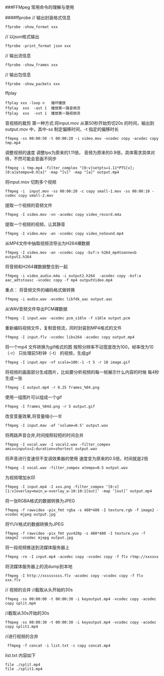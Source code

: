 
###FFMpeg 常用命令的理解与使用

####ffprobe
// 输出封装格式信息
	
	ffprobe -show_format xxx
// 以json格式输出

	ffprobe -print_format json xxx
// 输出流信息

	ffprobe -show_frames xxx
// 输出包信息

	ffprobe -show_packets xxx

ffplay
	
	ffplay xxx -loop n   循环播放
	ffplay  xxx  -ast 1  播放第一路音频流
	ffplay  xxx  -vst 1  播放第一路视频流

音视频的裁剪
第一种方式:将input.mov 从第50秒开始剪切20s 的时间，输出到output.mov 中，其中-ss 制定偏移时间，-t 指定的偏移时长

	ffmpeg -ss 00:00:50 -t 00:00:20 -i video.mov -vcodec copy -acodec copy 	tmp.mp4


调整视频的速度
调整tps为原来的1.11倍， 音频为原来的0.9倍，具体需求具体对待，不然可能会音画不同步

	ffmpeg -i tmp.mp4 -filter_complex "[0:v]setpts=1.11*PTS[v];[0:a]atempo=0.9[a]" -map "[v]" -map "[a]" output.mp4 


将input.mov 切割多个视频

	ffmpeg -i  input.mov -ss 00:00:20 -c copy small-1.mov -ss 00:00:10 -codec copy small-2.mov


提取一个视频的音频文件
	
	ffmpeg -I video.mov -vn -acodec copy video_record.m4a

提取一个视频的视频，让其静音
	
	ffmpeg -I video.mov -an -vcodec copy video_noSound.mp4

从MP4文件中抽取视频流导出为H264裸数据
	
	ffmpeg -I video.mov -an -vcodec copy -bsf:v h264_mp4toannexb output2.h264

将音频和H264裸数据整合到一起
	
	ffmpeg -i video_audio.m4a -i output2.h264  -acodec copy -bsf:a aac_adtstoasc -vcodec copy -f mp4 outputVideo.mp4

重点： 将音频文件的编码格式做转换
	
	ffmpeg -i audio.wav -acodec libfdk_aac output.aac

从WAV音频文件导出PCM裸数据
	
	ffmpeg -I input.wav -acodec pcm_s16le -f s16le output.pcm

重新编码视频文件，复制音频流，同时封装到MP4格式的文件
	
	ffmpeg -I input.flv -vcodec libx264 -acodec copy output.mp4

将一个mp4 文件转换为gif格式的图
按照分辨率不动宽度改为100，帧率改为10（-r） 只处理前5秒钟（-t） 的视频，生成gif
	
	ffmpeg -I input.mpv -vf scale=100:-1 -t 5 -r 10 image.gif

将视频的画面部分生成图片，比如要分析视频的每一帧展示什么内容的时候
每4秒生成一张
	
	ffmpeg -I output.mp4 -r 0.25 frames_%04.png

使用一组图片可以组成一个gif 
	
	Ffmpeg -I frames_%04d.png -r 5 output.gif

改变音量效果,将音量缩小一半
	
	ffmpeg -I input.mav -af ‘volume=0.5’ output.wav

将两路声音合并,时间按照较短的时间合并
	
	ffmpeg -I vocal.wav -I vocal2.wav -filter_compex amix=inputs=2:duration=shortest output.wav

将声音进行变速但不变调效果器的使用
速度变为原来的0.5倍，时间就是2倍
	
	ffmpeg -I vocal.wav -filter_compex atempo=0.5 output.wav

为视频增加水印
	
	ffmpeg -I input.mp4 -I xxx.png -filter_compex ‘[0:v][1:v]overlay=main_w-overlay_w-10:10:1[out]’ -map ‘[out]’ output.mp4

将一张RGBA格式的数据转换为JPEG
	
	ffmpeg -f rawvideo -pix_fmt rgba -s 480*480 -I texture.rgb -f image2 -vcodec mjpeg output.jpg
将YUV格式的数据转换为JPEG
	
	ffmpeg -f rawvideo -pix_fmt yuv420p -s 480*480 -I texture.yuv -f image2 -vcodec mjepg output.jpg
将一段视频推送到流媒体服务器上
	
	ffmpeg -re -I input.mp4 -acodec copy -vcodec copy -f flv rtmp://xxxxxx
将流媒体服务器上的流dump到本地
	
	ffmpeg -I http://xssssssss.flv -acodec copy -vcodec copy -f flv xxx.flv

// 视频的合并
//截取从头开始的30s 
	
	ffmpeg -ss 00:00:00 -t 00:00:30 -i keyoutput.mp4 -vcodec copy -acodec copy split.mp4 
//截取从30s开始的30s
	
	ffmpeg -ss 00:00:30 -t 00:00:30 -i keyoutput.mp4 -vcodec copy -acodec copy split1.mp4
//进行视频的合并
	
	 ffmpeg -f concat -i list.txt -c copy concat.mp4
list.txt 内容如下
	
	file ./split.mp4
	file ./split1.mp4
